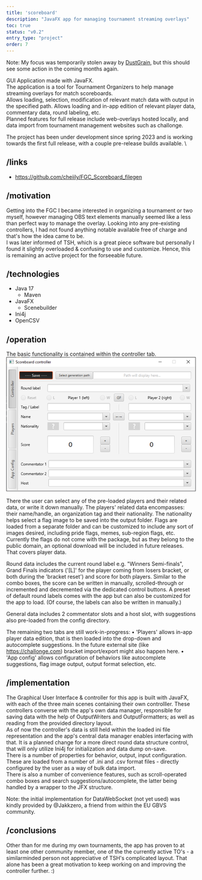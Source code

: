```yaml
---
title: 'scoreboard'
description: "JavaFX app for managing tournament streaming overlays"
toc: true
status: "v0.2"
entry_type: "project"
order: 7
---
```


Note: My focus was temporarily stolen away by [DustGrain](/projects/dustgrain), but this should see some action in the coming months again.

GUI Application made with JavaFX. \
The application is a tool for Tournament Organizers to help manage streaming overlays for match scoreboards. \
Allows loading, selection, modification of relevant match data with output in the specified path. Allows loading and in-app edition of relevant player data, commentary data, round labeling, etc. \
Planned features for full release include web-overlays hosted locally, and data import from tournament management websites such as challonge.

The project has been under development since spring 2023 and is working towards the first full release, with a couple pre-release builds available. \

## /links

- https://github.com/cheiily/FGC_Scoreboard_filegen

## /motivation

Getting into the FGC I became interested in organizing a tournament or two myself, however managing OBS text elements manually seemed like a less than perfect way to manage the overlay. Looking into any pre-existing controllers, I had not found anything notable available free of charge and that's how the idea came to be. \
I was later informed of TSH, which is a great piece software but personally I found it slightly overloaded & confusing to use and customize. Hence, this is remaining an active project for the forseeable future.

## /technologies

- Java 17
	- Maven
- JavaFX
	- Scenebuilder
- Ini4j
- OpenCSV

## /operation

The basic functionality is contained within the controller tab.
![Preview of the controller tab](controller.png)

There the user can select any of the pre-loaded players and their related data, or write it down manually.
The players' related data encompasses: their name/handle, an organization tag and their nationality. The nationality helps select a flag image to be saved into the output folder. Flags are loaded from a separate folder and can be customized to include any sort of images desired, including pride flags, memes, sub-region flags, etc. Currently the flags do not come with the package, but as they belong to the public domain, an optional download will be included in future releases. That covers player data.

Round data includes the current round label e.g. "Winners Semi-finals", Grand Finals indicators ('[L]' for the player coming from losers bracket, or both during the 'bracket reset') and score for both players. Similar to the combo boxes, the score can be written in manually, scrolled-through or incremented and decremented via the dedicated control buttons.
A preset of default round labels comes with the app but can also be customized for the app to load. (Of course, the labels can also be written in manually.)

General data includes 2 commentator slots and a host slot, with suggestions also pre-loaded from the config directory.

The remaining two tabs are still work-in-progress:
	• 'Players' allows in-app player data edition, that is then loaded into the drop-down and autocomplete suggestions. In the future external site (like https://challonge.com) bracket import/export might also happen here.
	• 'App config' allows configuration of behaviors like autocomplete suggestions, flag image output, output format selection, etc.

## /implementation

The Graphical User Interface & controller for this app is built with JavaFX, with each of the three main scenes containing their own controlller. These controllers converse with the app's own data manager, responsible for saving data with the help of OutputWriters and OutputFormatters; as well as reading from the provided directory layout. \
As of now the controller's data is still held within the loaded ini file representation and the app's central data manager enables interfacing with that. It is a planned change for a more direct round data structure control, that will only utilize Ini4j for initialization and data dump on-save. \
There is a number of properties for behavior, output, input configuration. These are loaded from a number of .ini and .csv format files - directly configured by the user as a way of bulk data import. \
There is also a number of convenience features, such as scroll-operated combo boxes and search suggestions/autocomplete, the latter being handled by a wrapper to the JFX structure.

Note: the initial implementation for DataWebSocket (not yet used) was kindly provided by @Jakkzero, a friend from within the EU GBVS community.

## /conclusions

Other than for me during my own tournaments, the app has proven to at least one other community member, one of the the currently active TO's - a similarminded person not appreciative of TSH's complicated layout. That alone has been a great motivation to keep working on and improving the controller further. :)
